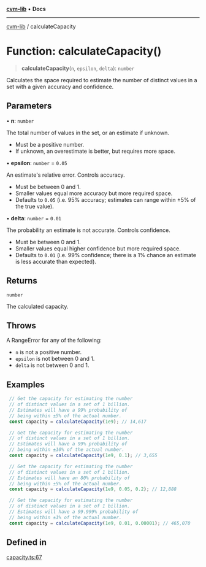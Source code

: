 [**cvm-lib**](../README.md) • **Docs**

***

[cvm-lib](../globals.md) / calculateCapacity

# Function: calculateCapacity()

> **calculateCapacity**(`n`, `epsilon`, `delta`): `number`

Calculates the space required to estimate the number of
distinct values in a set with a given accuracy and confidence.

## Parameters

• **n**: `number`

The total number of values in the set, or an estimate if unknown.

- Must be a positive number.
- If unknown, an overestimate is better, but requires more space.

• **epsilon**: `number` = `0.05`

An estimate's relative error. Controls accuracy.

- Must be between 0 and 1.
- Smaller values equal more accuracy but more required space.
- Defaults to `0.05` (i.e. 95% accuracy; estimates can range within ±5% of the true value).

• **delta**: `number` = `0.01`

The probability an estimate is not accurate. Controls confidence.

- Must be between 0 and 1.
- Smaller values equal higher confidence but more required space.
- Defaults to `0.01` (i.e. 99% confidence; there is a 1% chance an estimate is less accurate than expected).

## Returns

`number`

The calculated capacity.

## Throws

A RangeError for any of the following:
- `n` is not a positive number.
- `epsilon` is not between 0 and 1.
- `delta` is not between 0 and 1.

## Examples

```javascript
 // Get the capacity for estimating the number
 // of distinct values in a set of 1 billion.
 // Estimates will have a 99% probability of
 // being within ±5% of the actual number.
 const capacity = calculateCapacity(1e9); // 14,617
```

```javascript
 // Get the capacity for estimating the number
 // of distinct values in a set of 1 billion.
 // Estimates will have a 99% probability of
 // being within ±10% of the actual number.
 const capacity = calculateCapacity(1e9, 0.1); // 3,655
```

```javascript
 // Get the capacity for estimating the number
 // of distinct values in a set of 1 billion.
 // Estimates will have an 80% probability of
 // being within ±5% of the actual number.
 const capacity = calculateCapacity(1e9, 0.05, 0.2); // 12,888
```

```javascript
 // Get the capacity for estimating the number
 // of distinct values in a set of 1 billion.
 // Estimates will have a 99.999% probability of
 // being within ±1% of the actual number.
 const capacity = calculateCapacity(1e9, 0.01, 0.00001); // 465,070
```

## Defined in

[capacity.ts:67](https://github.com/havelessbemore/cvm-lib/blob/6484157b84bf1ee7cde3732c1841fbd9a9e873ef/src/capacity.ts#L67)
